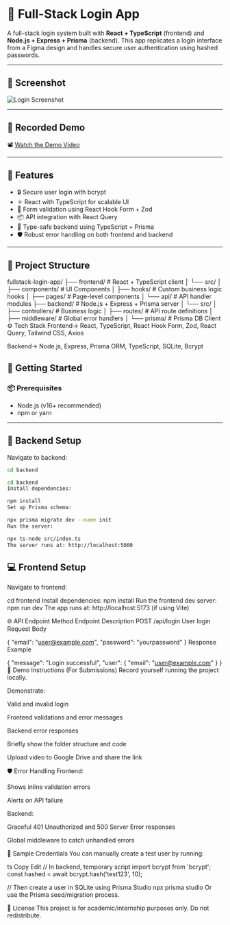 # 🔐 Full-Stack Login App

A full-stack login system built with **React + TypeScript** (frontend) and **Node.js + Express + Prisma** (backend). This app replicates a login interface from a Figma design and handles secure user authentication using hashed passwords.

---

## 📸 Screenshot

![Login Screenshot](https://github.com/user-attachments/assets/3ec24ebd-6145-48e6-8b22-e339baf7702c)

---

## 🎥 Recorded Demo

📽️ [Watch the Demo Video](https://drive.google.com/file/d/1ZRxrhNBYBlLCXkYcE68KqpWYui52F7j4/view?usp=sharing)

---

## 📌 Features

- 🔒 Secure user login with bcrypt
- ⚛️ React with TypeScript for scalable UI
- 🧩 Form validation using React Hook Form + Zod
- 📦 API integration with React Query
- 🎯 Type-safe backend using TypeScript + Prisma
- 🛡 Robust error handling on both frontend and backend

---

## 📁 Project Structure

fullstack-login-app/
├── frontend/      # React + TypeScript client
│   └── src/
│       ├── components/     # UI Components
│       ├── hooks/          # Custom business logic hooks
│       ├── pages/          # Page-level components
│       └── api/            # API handler modules
├── backend/       # Node.js + Express + Prisma server
│   └── src/
│       ├── controllers/    # Business logic
│       ├── routes/         # API route definitions
│       ├── middleware/     # Global error handlers
│       └── prisma/         # Prisma DB Client
⚙️ Tech Stack
Frontend-> React, TypeScript, React Hook Form, Zod, React Query, Tailwind CSS, Axios

Backend-> Node.js, Express, Prisma ORM, TypeScript, SQLite, Bcrypt

## 🚀 Getting Started

### 📦 Prerequisites
- Node.js (v16+ recommended)
- npm or yarn

---

## 🔧 Backend Setup
Navigate to backend:

```bash
cd backend

cd backend
Install dependencies:

npm install
Set up Prisma schema:

npx prisma migrate dev --name init
Run the server:

npx ts-node src/index.ts
The server runs at: http://localhost:5000
```

## 💻 Frontend Setup
Navigate to frontend:

cd frontend
Install dependencies:
npm install
Run the frontend dev server:
npm run dev
The app runs at: http://localhost:5173 (if using Vite)

🌐 API Endpoint
Method	Endpoint	Description
POST	/api/login	User login
Request Body

{
  "email": "user@example.com",
  "password": "yourpassword"
}
Response Example

{
  "message": "Login successful",
  "user": {
    "email": "user@example.com"
  }
}
🎥 Demo Instructions (For Submissions)
Record yourself running the project locally.

Demonstrate:

Valid and invalid login

Frontend validations and error messages

Backend error responses

Briefly show the folder structure and code

Upload video to Google Drive and share the link

🛡 Error Handling
Frontend:

Shows inline validation errors

Alerts on API failure

Backend:

Graceful 401 Unauthorized and 500 Server Error responses

Global middleware to catch unhandled errors

🧪 Sample Credentials
You can manually create a test user by running:

ts
Copy
Edit
// In backend, temporary script
import bcrypt from 'bcrypt';
const hashed = await bcrypt.hash('test123', 10);

// Then create a user in SQLite using Prisma Studio
npx prisma studio
Or use the Prisma seed/migration process.

📄 License
This project is for academic/internship purposes only. Do not redistribute.

